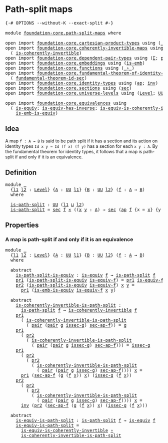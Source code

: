 # Path-split maps

<pre class="Agda"><a id="28" class="Symbol">{-#</a> <a id="32" class="Keyword">OPTIONS</a> <a id="40" class="Pragma">--without-K</a> <a id="52" class="Pragma">--exact-split</a> <a id="66" class="Symbol">#-}</a>

<a id="71" class="Keyword">module</a> <a id="78" href="foundation-core.path-split-maps.html" class="Module">foundation-core.path-split-maps</a> <a id="110" class="Keyword">where</a>

<a id="117" class="Keyword">open</a> <a id="122" class="Keyword">import</a> <a id="129" href="foundation-core.cartesian-product-types.html" class="Module">foundation-core.cartesian-product-types</a> <a id="169" class="Keyword">using</a> <a id="175" class="Symbol">(</a><a id="176" href="foundation-core.cartesian-product-types.html#577" class="Function Operator">_×_</a><a id="179" class="Symbol">)</a>
<a id="181" class="Keyword">open</a> <a id="186" class="Keyword">import</a> <a id="193" href="foundation-core.coherently-invertible-maps.html" class="Module">foundation-core.coherently-invertible-maps</a> <a id="236" class="Keyword">using</a>
  <a id="244" class="Symbol">(</a> <a id="246" href="foundation-core.coherently-invertible-maps.html#1466" class="Function">is-coherently-invertible</a><a id="270" class="Symbol">)</a>
<a id="272" class="Keyword">open</a> <a id="277" class="Keyword">import</a> <a id="284" href="foundation-core.dependent-pair-types.html" class="Module">foundation-core.dependent-pair-types</a> <a id="321" class="Keyword">using</a> <a id="327" class="Symbol">(</a><a id="328" href="foundation-core.dependent-pair-types.html#502" class="Record">Σ</a><a id="329" class="Symbol">;</a> <a id="331" href="foundation-core.dependent-pair-types.html#575" class="InductiveConstructor">pair</a><a id="335" class="Symbol">;</a> <a id="337" href="foundation-core.dependent-pair-types.html#592" class="Field">pr1</a><a id="340" class="Symbol">;</a> <a id="342" href="foundation-core.dependent-pair-types.html#604" class="Field">pr2</a><a id="345" class="Symbol">)</a>
<a id="347" class="Keyword">open</a> <a id="352" class="Keyword">import</a> <a id="359" href="foundation-core.embeddings.html" class="Module">foundation-core.embeddings</a> <a id="386" class="Keyword">using</a> <a id="392" class="Symbol">(</a><a id="393" href="foundation-core.embeddings.html#980" class="Function">is-emb</a><a id="399" class="Symbol">)</a>
<a id="401" class="Keyword">open</a> <a id="406" class="Keyword">import</a> <a id="413" href="foundation-core.functions.html" class="Module">foundation-core.functions</a> <a id="439" class="Keyword">using</a> <a id="445" class="Symbol">(</a><a id="446" href="foundation-core.functions.html#407" class="Function Operator">_∘_</a><a id="449" class="Symbol">)</a>
<a id="451" class="Keyword">open</a> <a id="456" class="Keyword">import</a> <a id="463" href="foundation-core.fundamental-theorem-of-identity-types.html" class="Module">foundation-core.fundamental-theorem-of-identity-types</a> <a id="517" class="Keyword">using</a>
  <a id="525" class="Symbol">(</a> <a id="527" href="foundation-core.fundamental-theorem-of-identity-types.html#4029" class="Function">fundamental-theorem-id-sec</a><a id="553" class="Symbol">)</a>
<a id="555" class="Keyword">open</a> <a id="560" class="Keyword">import</a> <a id="567" href="foundation-core.identity-types.html" class="Module">foundation-core.identity-types</a> <a id="598" class="Keyword">using</a> <a id="604" class="Symbol">(</a><a id="605" href="foundation-core.identity-types.html#2853" class="Function">ap</a><a id="607" class="Symbol">;</a> <a id="609" href="foundation-core.identity-types.html#1552" class="Function">inv</a><a id="612" class="Symbol">)</a>
<a id="614" class="Keyword">open</a> <a id="619" class="Keyword">import</a> <a id="626" href="foundation-core.sections.html" class="Module">foundation-core.sections</a> <a id="651" class="Keyword">using</a> <a id="657" class="Symbol">(</a><a id="658" href="foundation-core.sections.html#521" class="Function">sec</a><a id="661" class="Symbol">)</a>
<a id="663" class="Keyword">open</a> <a id="668" class="Keyword">import</a> <a id="675" href="foundation-core.universe-levels.html" class="Module">foundation-core.universe-levels</a> <a id="707" class="Keyword">using</a> <a id="713" class="Symbol">(</a><a id="714" href="Agda.Primitive.html#597" class="Postulate">Level</a><a id="719" class="Symbol">;</a> <a id="721" href="foundation-core.universe-levels.html#222" class="Primitive">UU</a><a id="723" class="Symbol">;</a> <a id="725" href="Agda.Primitive.html#810" class="Primitive Operator">_⊔_</a><a id="728" class="Symbol">)</a>

<a id="731" class="Keyword">open</a> <a id="736" class="Keyword">import</a> <a id="743" href="foundation-core.equivalences.html" class="Module">foundation-core.equivalences</a> <a id="772" class="Keyword">using</a>
  <a id="780" class="Symbol">(</a> <a id="782" href="foundation-core.equivalences.html#1542" class="Function">is-equiv</a><a id="790" class="Symbol">;</a> <a id="792" href="foundation-core.equivalences.html#2999" class="Function">is-equiv-has-inverse</a><a id="812" class="Symbol">;</a> <a id="814" href="foundation-core.equivalences.html#3828" class="Function">is-equiv-is-coherently-invertible</a><a id="847" class="Symbol">;</a>
    <a id="853" href="foundation-core.equivalences.html#15380" class="Function">is-emb-is-equiv</a><a id="868" class="Symbol">)</a>
</pre>
## Idea

A map `f : A → B` is said to be path split if it has a section and its action on identity types `Id x y → Id (f x) (f y)` has a section for each `x y : A`. By the fundamental theorem for identity types, it follows that a map is path-split if and only if it is an equivalence.

## Definition

<pre class="Agda"><a id="1184" class="Keyword">module</a> <a id="1191" href="foundation-core.path-split-maps.html#1191" class="Module">_</a>
  <a id="1195" class="Symbol">{</a><a id="1196" href="foundation-core.path-split-maps.html#1196" class="Bound">l1</a> <a id="1199" href="foundation-core.path-split-maps.html#1199" class="Bound">l2</a> <a id="1202" class="Symbol">:</a> <a id="1204" href="Agda.Primitive.html#597" class="Postulate">Level</a><a id="1209" class="Symbol">}</a> <a id="1211" class="Symbol">{</a><a id="1212" href="foundation-core.path-split-maps.html#1212" class="Bound">A</a> <a id="1214" class="Symbol">:</a> <a id="1216" href="foundation-core.universe-levels.html#222" class="Primitive">UU</a> <a id="1219" href="foundation-core.path-split-maps.html#1196" class="Bound">l1</a><a id="1221" class="Symbol">}</a> <a id="1223" class="Symbol">{</a><a id="1224" href="foundation-core.path-split-maps.html#1224" class="Bound">B</a> <a id="1226" class="Symbol">:</a> <a id="1228" href="foundation-core.universe-levels.html#222" class="Primitive">UU</a> <a id="1231" href="foundation-core.path-split-maps.html#1199" class="Bound">l2</a><a id="1233" class="Symbol">}</a> <a id="1235" class="Symbol">(</a><a id="1236" href="foundation-core.path-split-maps.html#1236" class="Bound">f</a> <a id="1238" class="Symbol">:</a> <a id="1240" href="foundation-core.path-split-maps.html#1212" class="Bound">A</a> <a id="1242" class="Symbol">→</a> <a id="1244" href="foundation-core.path-split-maps.html#1224" class="Bound">B</a><a id="1245" class="Symbol">)</a>
  <a id="1249" class="Keyword">where</a>

  <a id="1258" href="foundation-core.path-split-maps.html#1258" class="Function">is-path-split</a> <a id="1272" class="Symbol">:</a> <a id="1274" href="foundation-core.universe-levels.html#222" class="Primitive">UU</a> <a id="1277" class="Symbol">(</a><a id="1278" href="foundation-core.path-split-maps.html#1196" class="Bound">l1</a> <a id="1281" href="Agda.Primitive.html#810" class="Primitive Operator">⊔</a> <a id="1283" href="foundation-core.path-split-maps.html#1199" class="Bound">l2</a><a id="1285" class="Symbol">)</a>
  <a id="1289" href="foundation-core.path-split-maps.html#1258" class="Function">is-path-split</a> <a id="1303" class="Symbol">=</a> <a id="1305" href="foundation-core.sections.html#521" class="Function">sec</a> <a id="1309" href="foundation-core.path-split-maps.html#1236" class="Bound">f</a> <a id="1311" href="foundation-core.cartesian-product-types.html#577" class="Function Operator">×</a> <a id="1313" class="Symbol">((</a><a id="1315" href="foundation-core.path-split-maps.html#1315" class="Bound">x</a> <a id="1317" href="foundation-core.path-split-maps.html#1317" class="Bound">y</a> <a id="1319" class="Symbol">:</a> <a id="1321" href="foundation-core.path-split-maps.html#1212" class="Bound">A</a><a id="1322" class="Symbol">)</a> <a id="1324" class="Symbol">→</a> <a id="1326" href="foundation-core.sections.html#521" class="Function">sec</a> <a id="1330" class="Symbol">(</a><a id="1331" href="foundation-core.identity-types.html#2853" class="Function">ap</a> <a id="1334" href="foundation-core.path-split-maps.html#1236" class="Bound">f</a> <a id="1336" class="Symbol">{</a><a id="1337" class="Argument">x</a> <a id="1339" class="Symbol">=</a> <a id="1341" href="foundation-core.path-split-maps.html#1315" class="Bound">x</a><a id="1342" class="Symbol">}</a> <a id="1344" class="Symbol">{</a><a id="1345" class="Argument">y</a> <a id="1347" class="Symbol">=</a> <a id="1349" href="foundation-core.path-split-maps.html#1317" class="Bound">y</a><a id="1350" class="Symbol">}))</a>
</pre>
## Properties

### A map is path-split if and only if it is an equivalence

<pre class="Agda"><a id="1443" class="Keyword">module</a> <a id="1450" href="foundation-core.path-split-maps.html#1450" class="Module">_</a>
  <a id="1454" class="Symbol">{</a><a id="1455" href="foundation-core.path-split-maps.html#1455" class="Bound">l1</a> <a id="1458" href="foundation-core.path-split-maps.html#1458" class="Bound">l2</a> <a id="1461" class="Symbol">:</a> <a id="1463" href="Agda.Primitive.html#597" class="Postulate">Level</a><a id="1468" class="Symbol">}</a> <a id="1470" class="Symbol">{</a><a id="1471" href="foundation-core.path-split-maps.html#1471" class="Bound">A</a> <a id="1473" class="Symbol">:</a> <a id="1475" href="foundation-core.universe-levels.html#222" class="Primitive">UU</a> <a id="1478" href="foundation-core.path-split-maps.html#1455" class="Bound">l1</a><a id="1480" class="Symbol">}</a> <a id="1482" class="Symbol">{</a><a id="1483" href="foundation-core.path-split-maps.html#1483" class="Bound">B</a> <a id="1485" class="Symbol">:</a> <a id="1487" href="foundation-core.universe-levels.html#222" class="Primitive">UU</a> <a id="1490" href="foundation-core.path-split-maps.html#1458" class="Bound">l2</a><a id="1492" class="Symbol">}</a> <a id="1494" class="Symbol">(</a><a id="1495" href="foundation-core.path-split-maps.html#1495" class="Bound">f</a> <a id="1497" class="Symbol">:</a> <a id="1499" href="foundation-core.path-split-maps.html#1471" class="Bound">A</a> <a id="1501" class="Symbol">→</a> <a id="1503" href="foundation-core.path-split-maps.html#1483" class="Bound">B</a><a id="1504" class="Symbol">)</a>
  <a id="1508" class="Keyword">where</a>
  
  <a id="1519" class="Keyword">abstract</a>
    <a id="1532" href="foundation-core.path-split-maps.html#1532" class="Function">is-path-split-is-equiv</a> <a id="1555" class="Symbol">:</a> <a id="1557" href="foundation-core.equivalences.html#1542" class="Function">is-equiv</a> <a id="1566" href="foundation-core.path-split-maps.html#1495" class="Bound">f</a> <a id="1568" class="Symbol">→</a> <a id="1570" href="foundation-core.path-split-maps.html#1258" class="Function">is-path-split</a> <a id="1584" href="foundation-core.path-split-maps.html#1495" class="Bound">f</a>
    <a id="1590" href="foundation-core.dependent-pair-types.html#592" class="Field">pr1</a> <a id="1594" class="Symbol">(</a><a id="1595" href="foundation-core.path-split-maps.html#1532" class="Function">is-path-split-is-equiv</a> <a id="1618" href="foundation-core.path-split-maps.html#1618" class="Bound">is-equiv-f</a><a id="1628" class="Symbol">)</a> <a id="1630" class="Symbol">=</a> <a id="1632" href="foundation-core.dependent-pair-types.html#592" class="Field">pr1</a> <a id="1636" href="foundation-core.path-split-maps.html#1618" class="Bound">is-equiv-f</a>
    <a id="1651" href="foundation-core.dependent-pair-types.html#604" class="Field">pr2</a> <a id="1655" class="Symbol">(</a><a id="1656" href="foundation-core.path-split-maps.html#1532" class="Function">is-path-split-is-equiv</a> <a id="1679" href="foundation-core.path-split-maps.html#1679" class="Bound">is-equiv-f</a><a id="1689" class="Symbol">)</a> <a id="1691" href="foundation-core.path-split-maps.html#1691" class="Bound">x</a> <a id="1693" href="foundation-core.path-split-maps.html#1693" class="Bound">y</a> <a id="1695" class="Symbol">=</a>
      <a id="1703" href="foundation-core.dependent-pair-types.html#592" class="Field">pr1</a> <a id="1707" class="Symbol">(</a><a id="1708" href="foundation-core.equivalences.html#15380" class="Function">is-emb-is-equiv</a> <a id="1724" href="foundation-core.path-split-maps.html#1679" class="Bound">is-equiv-f</a> <a id="1735" href="foundation-core.path-split-maps.html#1691" class="Bound">x</a> <a id="1737" href="foundation-core.path-split-maps.html#1693" class="Bound">y</a><a id="1738" class="Symbol">)</a>

  <a id="1743" class="Keyword">abstract</a>
    <a id="1756" href="foundation-core.path-split-maps.html#1756" class="Function">is-coherently-invertible-is-path-split</a> <a id="1795" class="Symbol">:</a>
      <a id="1803" href="foundation-core.path-split-maps.html#1258" class="Function">is-path-split</a> <a id="1817" href="foundation-core.path-split-maps.html#1495" class="Bound">f</a> <a id="1819" class="Symbol">→</a> <a id="1821" href="foundation-core.coherently-invertible-maps.html#1466" class="Function">is-coherently-invertible</a> <a id="1846" href="foundation-core.path-split-maps.html#1495" class="Bound">f</a>
    <a id="1852" href="foundation-core.dependent-pair-types.html#592" class="Field">pr1</a>
      <a id="1862" class="Symbol">(</a> <a id="1864" href="foundation-core.path-split-maps.html#1756" class="Function">is-coherently-invertible-is-path-split</a>
        <a id="1911" class="Symbol">(</a> <a id="1913" href="foundation-core.dependent-pair-types.html#575" class="InductiveConstructor">pair</a> <a id="1918" class="Symbol">(</a><a id="1919" href="foundation-core.dependent-pair-types.html#575" class="InductiveConstructor">pair</a> <a id="1924" href="foundation-core.path-split-maps.html#1924" class="Bound">g</a> <a id="1926" href="foundation-core.path-split-maps.html#1926" class="Bound">issec-g</a><a id="1933" class="Symbol">)</a> <a id="1935" href="foundation-core.path-split-maps.html#1935" class="Bound">sec-ap-f</a><a id="1943" class="Symbol">))</a> <a id="1946" class="Symbol">=</a> <a id="1948" href="foundation-core.path-split-maps.html#1924" class="Bound">g</a>
    <a id="1954" href="foundation-core.dependent-pair-types.html#592" class="Field">pr1</a>
      <a id="1964" class="Symbol">(</a> <a id="1966" href="foundation-core.dependent-pair-types.html#604" class="Field">pr2</a>
        <a id="1978" class="Symbol">(</a> <a id="1980" href="foundation-core.path-split-maps.html#1756" class="Function">is-coherently-invertible-is-path-split</a>
          <a id="2029" class="Symbol">(</a> <a id="2031" href="foundation-core.dependent-pair-types.html#575" class="InductiveConstructor">pair</a> <a id="2036" class="Symbol">(</a><a id="2037" href="foundation-core.dependent-pair-types.html#575" class="InductiveConstructor">pair</a> <a id="2042" href="foundation-core.path-split-maps.html#2042" class="Bound">g</a> <a id="2044" href="foundation-core.path-split-maps.html#2044" class="Bound">issec-g</a><a id="2051" class="Symbol">)</a> <a id="2053" href="foundation-core.path-split-maps.html#2053" class="Bound">sec-ap-f</a><a id="2061" class="Symbol">)))</a> <a id="2065" class="Symbol">=</a> <a id="2067" href="foundation-core.path-split-maps.html#2044" class="Bound">issec-g</a>
    <a id="2079" href="foundation-core.dependent-pair-types.html#592" class="Field">pr1</a>
      <a id="2089" class="Symbol">(</a> <a id="2091" href="foundation-core.dependent-pair-types.html#604" class="Field">pr2</a>
        <a id="2103" class="Symbol">(</a> <a id="2105" href="foundation-core.dependent-pair-types.html#604" class="Field">pr2</a>
          <a id="2119" class="Symbol">(</a> <a id="2121" href="foundation-core.path-split-maps.html#1756" class="Function">is-coherently-invertible-is-path-split</a>
            <a id="2172" class="Symbol">(</a> <a id="2174" href="foundation-core.dependent-pair-types.html#575" class="InductiveConstructor">pair</a> <a id="2179" class="Symbol">(</a><a id="2180" href="foundation-core.dependent-pair-types.html#575" class="InductiveConstructor">pair</a> <a id="2185" href="foundation-core.path-split-maps.html#2185" class="Bound">g</a> <a id="2187" href="foundation-core.path-split-maps.html#2187" class="Bound">issec-g</a><a id="2194" class="Symbol">)</a> <a id="2196" href="foundation-core.path-split-maps.html#2196" class="Bound">sec-ap-f</a><a id="2204" class="Symbol">))))</a> <a id="2209" href="foundation-core.path-split-maps.html#2209" class="Bound">x</a> <a id="2211" class="Symbol">=</a>
      <a id="2219" href="foundation-core.dependent-pair-types.html#592" class="Field">pr1</a> <a id="2223" class="Symbol">(</a><a id="2224" href="foundation-core.path-split-maps.html#2196" class="Bound">sec-ap-f</a> <a id="2233" class="Symbol">(</a><a id="2234" href="foundation-core.path-split-maps.html#2185" class="Bound">g</a> <a id="2236" class="Symbol">(</a><a id="2237" href="foundation-core.path-split-maps.html#1495" class="Bound">f</a> <a id="2239" href="foundation-core.path-split-maps.html#2209" class="Bound">x</a><a id="2240" class="Symbol">))</a> <a id="2243" href="foundation-core.path-split-maps.html#2209" class="Bound">x</a><a id="2244" class="Symbol">)</a> <a id="2246" class="Symbol">(</a><a id="2247" href="foundation-core.path-split-maps.html#2187" class="Bound">issec-g</a> <a id="2255" class="Symbol">(</a><a id="2256" href="foundation-core.path-split-maps.html#1495" class="Bound">f</a> <a id="2258" href="foundation-core.path-split-maps.html#2209" class="Bound">x</a><a id="2259" class="Symbol">))</a>
    <a id="2266" href="foundation-core.dependent-pair-types.html#604" class="Field">pr2</a>
      <a id="2276" class="Symbol">(</a> <a id="2278" href="foundation-core.dependent-pair-types.html#604" class="Field">pr2</a>
        <a id="2290" class="Symbol">(</a> <a id="2292" href="foundation-core.dependent-pair-types.html#604" class="Field">pr2</a>
          <a id="2306" class="Symbol">(</a> <a id="2308" href="foundation-core.path-split-maps.html#1756" class="Function">is-coherently-invertible-is-path-split</a>
            <a id="2359" class="Symbol">(</a> <a id="2361" href="foundation-core.dependent-pair-types.html#575" class="InductiveConstructor">pair</a> <a id="2366" class="Symbol">(</a><a id="2367" href="foundation-core.dependent-pair-types.html#575" class="InductiveConstructor">pair</a> <a id="2372" href="foundation-core.path-split-maps.html#2372" class="Bound">g</a> <a id="2374" href="foundation-core.path-split-maps.html#2374" class="Bound">issec-g</a><a id="2381" class="Symbol">)</a> <a id="2383" href="foundation-core.path-split-maps.html#2383" class="Bound">sec-ap-f</a><a id="2391" class="Symbol">))))</a> <a id="2396" href="foundation-core.path-split-maps.html#2396" class="Bound">x</a> <a id="2398" class="Symbol">=</a>
      <a id="2406" href="foundation-core.identity-types.html#1552" class="Function">inv</a> <a id="2410" class="Symbol">(</a><a id="2411" href="foundation-core.dependent-pair-types.html#604" class="Field">pr2</a> <a id="2415" class="Symbol">(</a><a id="2416" href="foundation-core.path-split-maps.html#2383" class="Bound">sec-ap-f</a> <a id="2425" class="Symbol">(</a><a id="2426" href="foundation-core.path-split-maps.html#2372" class="Bound">g</a> <a id="2428" class="Symbol">(</a><a id="2429" href="foundation-core.path-split-maps.html#1495" class="Bound">f</a> <a id="2431" href="foundation-core.path-split-maps.html#2396" class="Bound">x</a><a id="2432" class="Symbol">))</a> <a id="2435" href="foundation-core.path-split-maps.html#2396" class="Bound">x</a><a id="2436" class="Symbol">)</a> <a id="2438" class="Symbol">(</a><a id="2439" href="foundation-core.path-split-maps.html#2374" class="Bound">issec-g</a> <a id="2447" class="Symbol">(</a><a id="2448" href="foundation-core.path-split-maps.html#1495" class="Bound">f</a> <a id="2450" href="foundation-core.path-split-maps.html#2396" class="Bound">x</a><a id="2451" class="Symbol">)))</a>
         
  <a id="2467" class="Keyword">abstract</a>
    <a id="2480" href="foundation-core.path-split-maps.html#2480" class="Function">is-equiv-is-path-split</a> <a id="2503" class="Symbol">:</a> <a id="2505" href="foundation-core.path-split-maps.html#1258" class="Function">is-path-split</a> <a id="2519" href="foundation-core.path-split-maps.html#1495" class="Bound">f</a> <a id="2521" class="Symbol">→</a> <a id="2523" href="foundation-core.equivalences.html#1542" class="Function">is-equiv</a> <a id="2532" href="foundation-core.path-split-maps.html#1495" class="Bound">f</a>
    <a id="2538" href="foundation-core.path-split-maps.html#2480" class="Function">is-equiv-is-path-split</a> <a id="2561" class="Symbol">=</a>
      <a id="2569" href="foundation-core.equivalences.html#3828" class="Function">is-equiv-is-coherently-invertible</a> <a id="2603" href="foundation-core.functions.html#407" class="Function Operator">∘</a>
      <a id="2611" href="foundation-core.path-split-maps.html#1756" class="Function">is-coherently-invertible-is-path-split</a>
</pre>